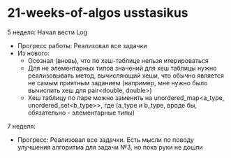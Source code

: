 # 21-weeks-of-algos usstasikus
5 неделя: Начал вести Log
- Прогресс работы:
    Реализовал все задачки
- Из нового:
    - Осознал (вновь), что по хеш-таблице нельзя итерироваться
    - Для не элементарных типов значений для хеш таблицы нужно реализовывать метод, вычисляющий хеши, что обычно является не самым приятным заданием (например, мне нужно было вычислить хеш для pair<double, double>)
    - Хеш таблицу по паре можно заменить на unordered_map<a_type, unordered_set<b_type>>, где (a_type и b_type, вроде бы, обязательно - элементарные типы)


7 неделя: 
- Прогресс:
    Реализовал все задачки.
    Есть мысли по поводу улучшения алгоритма для задачи №3, но пока руки не дошли
